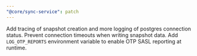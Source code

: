 ```yaml
---
"@core/sync-service": patch
---
```


Add tracing of snapshot creation and more logging of postgres connection status. Prevent connection timeouts when writing snapshot data. Add `LOG_OTP_REPORTS` environment variable to enable OTP SASL reporting at runtime.
